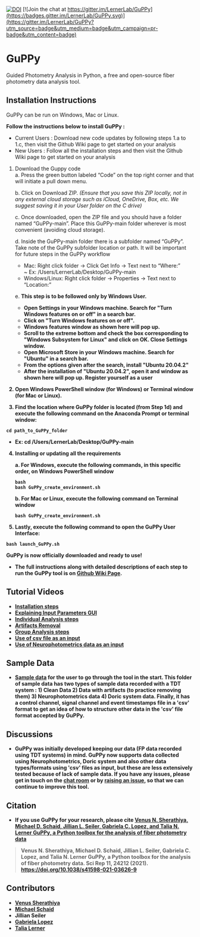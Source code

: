[![DOI](https://zenodo.org/badge/382176345.svg)](https://zenodo.org/badge/latestdoi/382176345) [![Join the chat at https://gitter.im/LernerLab/GuPPy](https://badges.gitter.im/LernerLab/GuPPy.svg)](https://gitter.im/LernerLab/GuPPy?utm_source=badge&utm_medium=badge&utm_campaign=pr-badge&utm_content=badge)
# GuPPy
 Guided Photometry Analysis in Python, a free and open-source fiber photometry data analysis tool.

## Installation Instructions

GuPPy can be run on Windows, Mac or Linux.

**Follow the instructions below to install GuPPy :** <br>
- Current Users : Download new code updates by following steps 1.a to 1.c, then visit the Github Wiki page to get started on your analysis
- New Users : Follow all the installation steps and then visit the Github Wiki page to get started on your analysis

1. Download the Guppy code <br>
   a. Press the green button labeled “Code” on the top right corner and that will initiate a pull down menu. <br>
   
   b. Click on Download ZIP. *(Ensure that you save this ZIP locally, not in any external cloud storage such as iCloud, OneDrive, Box, etc. We suggest saving it in your User folder on the C drive)* <br>
   
   c. Once downloaded, open the ZIP file and you should have a folder named “GuPPy-main”. Place this GuPPy-main folder wherever is most convenient (avoiding cloud storage). <br>

   d. Inside the GuPPy-main folder there is a subfolder named “GuPPy”. Take note of the GuPPy subfolder location or path. It will be important for future steps in the GuPPy workflow <br>
   - Mac: Right click folder → Click Get Info → Text next to “Where:” <br>
       ~ Ex: /Users/LernerLab/Desktop/GuPPy-main <br>
   - Windows/Linux: Right click folder → Properties → Text next to “Location:” <br>

   e. <b> This step is to be followed only by Windows User. <b>
   - Open Settings in your Windows machine. Search for "Turn Windows features on or off" in a search bar.
   - Click on "Turn Windows features on or off".
   - Windows features window as shown here will pop up. 
   - Scroll to the extreme bottom and check the box corresponding to "Windows Subsystem for Linux" and click on <b>OK<b>. Close Settings window.
   - Open Microsoft Store in your Windows machine. Search for "Ubuntu" in a search bar.
   - From the options given after the search, install "Ubuntu 20.04.2"
   - After the installation of "Ubuntu 20.04.2", open it and window as shown here will pop up. Register yourself as a user

2. Open Windows PowerShell window (for Windows) or Terminal window (for Mac or Linux).

3. Find the location where GuPPy folder is located (from Step 1d) and execute the following command on the Anaconda Prompt or terminal window: 

```
cd path_to_GuPPy_folder
```
   - Ex:  cd /Users/LernerLab/Desktop/GuPPy-main

4. Installing or updating all the requirements<br>
   
   a. For Windows, execute the following commands, in this specific order, on Windows PowerShell window
   
   ```
   bash
   bash GuPPy_create_environment.sh
   ```

   b. For Mac or Linux, execute the following command on Terminal window

   ```
   bash GuPPy_create_environment.sh
   ```

5. Lastly, execute the following command to open the GuPPy User Interface:
```
bash launch_GuPPy.sh
```

<b> GuPPy is now officially downloaded and ready to use! <b> <br>

- The full instructions along with detailed descriptions of each step to run the GuPPy tool is on [Github Wiki Page](https://github.com/LernerLab/GuPPy/wiki).

## Tutorial Videos

- [Installation steps](https://youtu.be/7qfU8xvj2nc)
- [Explaining Input Parameters GUI](https://youtu.be/aO7_QqbYZ84)
- [Individual Analysis steps](https://youtu.be/6IollIr9q6Y)
- [Artifacts Removal](https://youtu.be/KXh3vkkZxuo)
- [Group Analysis steps](https://youtu.be/lntf-SER_so)
- [Use of csv file as an input](https://youtu.be/Yrhartn5Hwk)
- [Use of Neurophotometrics data as an input](https://youtu.be/n1HSGRnBYPQ)

## Sample Data

- [Sample data](https://drive.google.com/drive/folders/1qO8ynfqRoEpWuJ0P1tYVHtLljJXoxufl?usp=sharing) for the user to go through the tool in the start. This folder of sample data has two types of sample data recorded with a TDT system : 1) Clean Data 2) Data with artifacts (to practice removing them) 3) Neurophotometrics data 4) Doric system data. Finally, it has a control channel, signal channel and event timestamps file in a 'csv' format to get an idea of how to structure other data in the 'csv' file format accepted by GuPPy.

## Discussions

- GuPPy was initially developed keeping our data (FP data recorded using TDT systems) in mind. GuPPy now supports data collected using Neurophotometrics, Doric system and also other data types/formats using 'csv' files as input, but these are less extensively tested because of lack of sample data. If you have any issues, please get in touch on the [chat room](https://gitter.im/LernerLab/GuPPy?utm_source=share-link&utm_medium=link&utm_campaign=share-link) or by [raising an issue](https://github.com/LernerLab/GuPPy/issues), so that we can continue to improve this tool.

## Citation

- If you use GuPPy for your research, please cite [Venus N. Sherathiya, Michael D. Schaid, Jillian L. Seiler, Gabriela C. Lopez, and Talia N. Lerner GuPPy, a Python toolbox for the analysis of fiber photometry data](https://www.nature.com/articles/s41598-021-03626-9)

> Venus N. Sherathiya, Michael D. Schaid, Jillian L. Seiler, Gabriela C. Lopez, and Talia N. Lerner GuPPy, a Python toolbox for the analysis of fiber photometry data. Sci Rep 11, 24212 (2021). https://doi.org/10.1038/s41598-021-03626-9

## Contributors

- [Venus Sherathiya](https://github.com/venus-sherathiya)
- [Michael Schaid](https://github.com/Mschaid)
- Jillian Seiler
- [Gabriela Lopez](https://github.com/glopez924)
- [Talia Lerner](https://github.com/talialerner)


